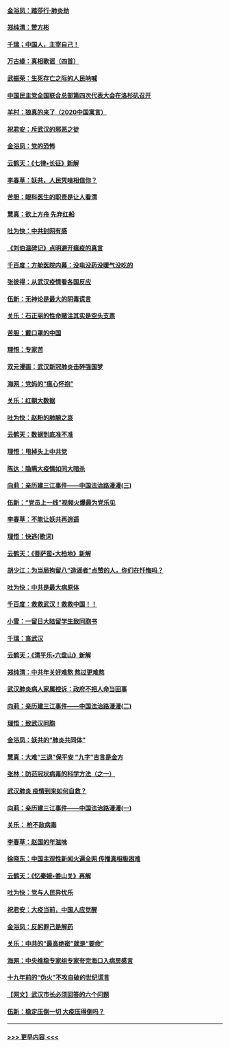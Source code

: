 #### [金浴凤：踏莎行‧肺炎劫](../pages/nsc993/n11858227.md?t=02101833) 
#### [郑纯清：赞方彬](../pages/nsc993/n11856803.md?t=02101833) 
#### [千瑞；中国人，主宰自己！](../pages/nsc993/n11856793.md?t=02101833) 
#### [万古缘：真相歌谣（四首）](../pages/nsc993/n11856263.md?t=02101833) 
#### [武振荣：生死存亡之际的人民呐喊](../pages/nsc993/n11856256.md?t=02101833) 
#### [中国民主党全国联合总部第四次代表大会在洛杉矶召开](../pages/nsc993/n11856344.md?t=02101833) 
#### [羊村：狼真的来了（2020中国寓言）](../pages/nsc993/n11856229.md?t=02101833) 
#### [祝君安：斥武汉的邪恶之徒](../pages/nsc993/n11855861.md?t=02101833) 
#### [金浴凤：党的恐怖](../pages/nsc993/n11855849.md?t=02101833) 
#### [云鹤天：《七律▪长征》新解](../pages/nsc993/n11855479.md?t=02101833) 
#### [李春草：妖共，人民凭啥相信你？](../pages/nsc993/n11855196.md?t=02101833) 
#### [苦胆：眼科医生的职责是让人看清](../pages/nsc993/n11853840.md?t=02101833) 
#### [慧真：欲上方舟 先弃红船](../pages/nsc993/n11853483.md?t=02101833) 
#### [吐为快：中共封网有感](../pages/nsc993/n11852575.md?t=02101833) 
#### [《刘伯温碑记》点明避开瘟疫的真言](../pages/nsc993/n11852128.md?t=02101833) 
#### [千百度：方舱医院内幕：没电没药没暖气没吃的](../pages/nsc993/n11850211.md?t=02101833) 
#### [张彼得：从武汉疫情看各国反应](../pages/nsc993/n11850102.md?t=02101833) 
#### [伍新：无神论是最大的阴毒谎言](../pages/nsc993/n11846129.md?t=02101833) 
#### [关乐：石正丽的性命赌注其实是空头支票](../pages/nsc993/n11846109.md?t=02101833) 
#### [苦胆：戴口罩的中国](../pages/nsc993/n11845576.md?t=02101833) 
#### [理悟：专家苦](../pages/nsc993/n11845564.md?t=02101833) 
#### [双元漫画：武汉新冠肺炎击碎强国梦](../pages/nsc993/n11843320.md?t=02101833) 
#### [海网：党妈的“瘟心怀抱”](../pages/nsc993/n11840740.md?t=02101833) 
#### [关乐：红朝大数据](../pages/nsc993/n11840675.md?t=02101833) 
#### [吐为快：赵粉的肺腑之哀](../pages/nsc993/n11840618.md?t=02101833) 
#### [云鹤天：数据到底准不准](../pages/nsc993/n11840325.md?t=02101833) 
#### [理悟：甩掉头上中共党](../pages/nsc993/n11838826.md?t=02101833) 
#### [陈达：隐瞒大疫情如同大暗杀](../pages/nsc993/n11838771.md?t=02101833) 
#### [向莉：亲历建三江事件——中国法治路漫漫(三)](../pages/nsc993/n11831825.md?t=02101833) 
#### [伍新：“党员上一线”视频火爆最为党乐见](../pages/nsc993/n11838200.md?t=02101833) 
#### [李春草：不能让妖共再逍遥](../pages/nsc993/n11838102.md?t=02101833) 
#### [理悟：快逃(歌词)](../pages/nsc993/n11838083.md?t=02101833) 
#### [云鹤天：《菩萨蛮▪大柏地》新解](../pages/nsc993/n11838059.md?t=02101833) 
#### [胡少江：为当局拘留八“造谣者”点赞的人，你们在忏悔吗？](../pages/nsc993/n11836801.md?t=02101833) 
#### [吐为快：中共是最大病原体](../pages/nsc993/n11836748.md?t=02101833) 
#### [千百度：救救武汉！救救中国！！](../pages/nsc993/n11836145.md?t=02101833) 
#### [小雪：一留日大陆留学生致同胞书](../pages/nsc993/n11834624.md?t=02101833) 
#### [千瑞：哀武汉](../pages/nsc993/n11833647.md?t=02101833) 
#### [云鹤天：《清平乐▪六盘山》新解](../pages/nsc993/n11833611.md?t=02101833) 
#### [郑纯清：中共年关好难熬 熬过更难熬](../pages/nsc993/n11833489.md?t=02101833) 
#### [武汉肺炎病人家属控诉：政府不把人命当回事](../pages/nsc993/n11833205.md?t=02101833) 
#### [向莉：亲历建三江事件——中国法治路漫漫(二)](../pages/nsc993/n11829102.md?t=02101833) 
#### [理悟：致武汉同胞](../pages/nsc993/n11831522.md?t=02101833) 
#### [金浴凤：妖共的“肺炎共同体”](../pages/nsc993/n11829448.md?t=02101833) 
#### [慧真：大难“三退”保平安 “九字”吉言是金方](../pages/nsc993/n11829501.md?t=02101833) 
#### [张林：防范冠状病毒的科学方法（之一）](../pages/nsc993/n11828618.md?t=02101833) 
#### [武汉肺炎 疫情到来如何自救？](../pages/nsc993/n11827632.md?t=02101833) 
#### [向莉：亲历建三江事件——中国法治路漫漫(一)](../pages/nsc993/n11827190.md?t=02101833) 
#### [关乐： 枪不敌病毒](../pages/nsc993/n11826746.md?t=02101833) 
#### [李春草：赵国的年滋味](../pages/nsc993/n11826321.md?t=02101833) 
#### [徐晓东：中国主观性新闻火遍全网 传播真相极困难](../pages/nsc993/n11826508.md?t=02101833) 
#### [云鹤天：《忆秦娥▪娄山关》再解](../pages/nsc993/n11824682.md?t=02101833) 
#### [吐为快：党与人民异忧乐](../pages/nsc993/n11824660.md?t=02101833) 
#### [祝君安：大疫当前，中国人应觉醒](../pages/nsc993/n11821946.md?t=02101833) 
#### [金浴凤：反躬罪己是解药](../pages/nsc993/n11820280.md?t=02101833) 
#### [关乐：中共的“最高绝密”就是“要命”](../pages/nsc993/n11816946.md?t=02101833) 
#### [海网：中央维稳专家组专家夸完海口入病房感言](../pages/nsc993/n11815138.md?t=02101833) 
#### [十九年前的“伪火”不攻自破的世纪谎言](../pages/nsc993/n11813238.md?t=02101833) 
#### [【网文】武汉市长必须回答的六个问题](../pages/nsc993/n11813848.md?t=02101833) 
#### [伍新：稳定压倒一切 大疫压得倒吗？](../pages/nsc993/n11812634.md?t=02101833) 

----
#### [ >>> 更早内容 <<< ](../indexes/nsc993-earlier.md)
